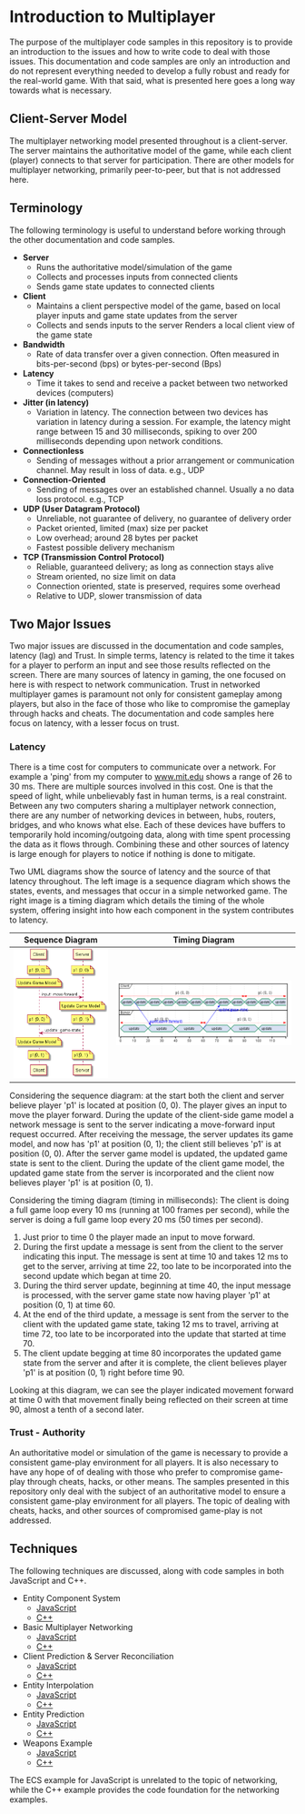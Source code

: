 # Introduction to Multiplayer

The purpose of the multiplayer code samples in this repository is to provide an introduction to the issues and how to write code to deal with those issues.  This documentation and code samples are only an introduction and do not represent everything needed to develop a fully robust and ready for the real-world game.  With that said, what is presented here goes a long way towards what is necessary.

## Client-Server Model

The multiplayer networking model presented throughout is a client-server.  The server maintains the authoritative model of the game, while each client (player) connects to that server for participation.  There are other models for multiplayer networking, primarily peer-to-peer, but that is not addressed here.

## Terminology

The following terminology is useful to understand before working through the other documentation and code samples.

* **Server**
  * Runs the authoritative model/simulation of the game
  * Collects and processes inputs from connected clients
  * Sends game state updates to connected clients
* **Client**
  * Maintains a client perspective model of the game, based on local player inputs and game state updates from the server
  * Collects and sends inputs to the server
  Renders a local client view of the game state
* **Bandwidth**
  * Rate of data transfer over a given connection.  Often measured in bits-per-second (bps) or bytes-per-second (Bps)
* **Latency**
  * Time it takes to send and receive a packet between two networked devices (computers)
* **Jitter (in latency)**
  * Variation in latency.  The connection between two devices has variation in latency during a session.  For example, the latency might range between 15 and 30 milliseconds, spiking to over 200 milliseconds depending upon network conditions.
* **Connectionless**
  * Sending of messages without a prior arrangement or communication channel.  May result in loss of data.  e.g., UDP
* **Connection-Oriented**
  * Sending of messages over an established channel.  Usually a no data loss protocol.  e.g., TCP
* **UDP (User Datagram Protocol)**
  * Unreliable, not guarantee of delivery, no guarantee of delivery order
  * Packet oriented, limited (max) size per packet
  * Low overhead; around 28 bytes per packet
  * Fastest possible delivery mechanism
* **TCP (Transmission Control Protocol)**
  * Reliable, guaranteed delivery; as long as connection stays alive
  * Stream oriented, no size limit on data
  * Connection oriented, state is preserved, requires some overhead
  * Relative to UDP, slower transmission of data

## Two Major Issues

Two major issues are discussed in the documentation and code samples, latency (lag) and Trust.  In simple terms, latency is related to the time it takes for a player to perform an input and see those results reflected on the screen.  There are many sources of latency in gaming, the one focused on here is with respect to network communication.  Trust in networked multiplayer games is paramount not only for consistent gameplay among players, but also in the face of those who like to compromise the gameplay through hacks and cheats.  The documentation and code samples here focus on latency, with a lesser focus on trust.

### Latency

There is a time cost for computers to communicate over a network.  For example a 'ping' from my computer to www.mit.edu shows a range of 26 to 30 ms.  There are multiple sources involved in this cost.  One is that the speed of light, while unbelievably fast in human terms, is a real constraint.  Between any two computers sharing a multiplayer network connection, there are any number of networking devices in between, hubs, routers, bridges, and who knows what else.  Each of these devices have buffers to temporarily hold incoming/outgoing data, along with time spent processing the data as it flows through.  Combining these and other sources of latency is large enough for players to notice if nothing is done to mitigate.

Two UML diagrams show the source of latency and the source of that latency throughout.  The left image is a sequence diagram which shows the states, events, and messages that occur in a simple networked game.  The right image is a timing diagram which details the timing of the whole system, offering insight into how each component in the system contributes to latency.

Sequence Diagram | Timing Diagram
-----------------|---------------
![Basic Networking - Sequence](https://github.com/ProfPorkins/GameTech/blob/master/doc/multiplayer/images/Basic%20Network%20-%20Sequence.png) | ![Basic Networking - Timing](https://github.com/ProfPorkins/GameTech/blob/master/doc/multiplayer/images/Basic%20Network%20-%20Timing.png)

Considering the sequence diagram: at the start both the client and server believe player 'p1' is located at position (0, 0).  The player gives an input to move the player forward.  During the update of the client-side game model a network message is sent to the server indicating a move-forward input request occurred.  After receiving the message, the server updates its game model, and now has 'p1' at position (0, 1); the client still believes 'p1' is at position (0, 0).  After the server game model is updated, the updated game state is sent to the client.  During the update of the client game model, the updated game state from the server is incorporated and the client now believes player 'p1' is at position (0, 1).

Considering the timing diagram (timing in milliseconds): The client is doing a full game loop every 10 ms (running at 100 frames per second), while the server is doing a full game loop every 20 ms (50 times per second).

1. Just prior to time 0 the player made an input to move forward.
1. During the first update a message is sent from the client to the server indicating this input.  The message is sent at time 10 and takes 12 ms to get to the server, arriving at time 22, too late to be incorporated into the second update which began at time 20.
1. During the third server update, beginning at time 40, the input message is processed, with the server game state now having player 'p1' at position (0, 1) at time 60.
1. At the end of the third update, a message is sent from the server to the client with the updated game state, taking 12 ms to travel, arriving at time 72, too late to be incorporated into the update that started at time 70.
1. The client update begging at time 80 incorporates the updated game state from the server and after it is complete, the client believes player 'p1' is at position (0, 1) right before time 90.

Looking at this diagram, we can see the player indicated movement forward at time 0 with that movement finally being reflected on their screen at time 90, almost a tenth of a second later.

### Trust - Authority

An authoritative model or simulation of the game is necessary to provide a consistent game-play environment for all players.  It is also necessary to have any hope of of dealing with those who prefer to compromise game-play through cheats, hacks, or other means.  The samples presented in this repository only deal with the subject of an authoritative model to ensure a consistent game-play environment for all players.  The topic of dealing with cheats, hacks, and other sources of compromised game-play is not addressed.

## Techniques

The following techniques are discussed, along with code samples in both JavaScript and C++.

* Entity Component System
  * [JavaScript](https://github.com/ProfPorkins/GameTech/tree/master/JavaScript/SnakeGame-ECS)
  * [C++](https://github.com/ProfPorkins/GameTech/tree/master/C%2B%2B/MultiPlayer/Step%200%20-%20ECS)
* Basic Multiplayer Networking
  * [JavaScript](https://github.com/ProfPorkins/GameTech/tree/master/JavaScript/MultiPlayer/Step%201%20-%20Basic/)
  * [C++](https://github.com/ProfPorkins/GameTech/tree/master/C%2B%2B/MultiPlayer/Step%201%20-%20Basic/)
* Client Prediction & Server Reconciliation
  * [JavaScript](https://github.com/ProfPorkins/GameTech/tree/master/JavaScript/MultiPlayer/Step%202%20-%20Client%20Prediction)
  * [C++](https://github.com/ProfPorkins/GameTech/tree/master/C%2B%2B/MultiPlayer/Step%202%20-%20Client%20Prediction)
* Entity Interpolation
  * [JavaScript](https://github.com/ProfPorkins/GameTech/tree/master/JavaScript/MultiPlayer/Step%203%20-%20Entity%20Interpolation)
  * [C++](https://github.com/ProfPorkins/GameTech/tree/master/C%2B%2B/MultiPlayer/Step%203%20-%20Entity%20Interpolation)
* Entity Prediction
  * [JavaScript](https://github.com/ProfPorkins/GameTech/tree/master/JavaScript/MultiPlayer/Step%204%20-%20Entity%20Prediction)
  * [C++](https://github.com/ProfPorkins/GameTech/tree/master/C%2B%2B/MultiPlayer/Step%204%20-%20Entity%20Prediction)
* Weapons Example
  * [JavaScript](https://github.com/ProfPorkins/GameTech/tree/master/JavaScript/MultiPlayer/Step%205%20-%20Weapons)
  * [C++](https://github.com/ProfPorkins/GameTech/tree/master/C%2B%2B/MultiPlayer/Step%205%20-%20Weapons)

The ECS example for JavaScript is unrelated to the topic of networking, while the C++ example provides the code foundation for the networking examples.
